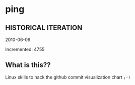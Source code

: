 # ping

## HISTORICAL ITERATION
2010-06-09

Incremented: 4755

## What is this?? 
Linux skills to hack the github commit visualization chart `;-)`
